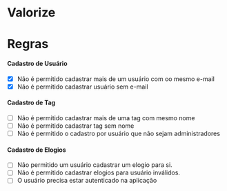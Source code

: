 # Valorize

# Regras
#### Cadastro de Usuário
- [x] Não é permitido cadastrar mais de um usuário com oo mesmo e-mail
- [x] Não é permitido cadastrar usuário sem e-mail

#### Cadastro de Tag
- [ ] Não é permitido cadastrar mais de uma tag com mesmo nome
- [ ] Não é permitido cadastrar tag sem nome
- [ ] Não é permitido o cadastro por usuário que não sejam administradores

#### Cadastro de Elogios
- [ ] Não permitido um usuário cadastrar um elogio para si.
- [ ] Não é permitido cadastrar elogios para usuário inválidos.
- [ ] O usuário precisa estar autenticado na aplicação